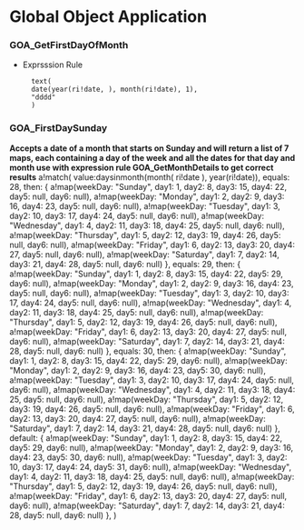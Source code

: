 # Global Object Application       


### GOA_GetFirstDayOfMonth
- Exprsssion Rule                    

        text(
        date(year(ri!date, ), month(ri!date), 1),
        "dddd"
        )

### GOA_FirstDaySunday
**Accepts a date of a month that starts on Sunday and will return a list of 7 maps, each containing a day of the week and all the dates for that day and month use with expression rule GOA_GetMonthDetails to get correct results**
a!match(
  value:daysinmonth(month( ri!date ), year(ri!date)),
  equals: 28,
  then: {
    a!map(weekDay: "Sunday", day1: 1, day2: 8, day3: 15, day4: 22, day5: null, day6: null),
    a!map(weekDay: "Monday", day1: 2, day2: 9, day3: 16, day4: 23, day5: null, day6: null),
    a!map(weekDay: "Tuesday", day1: 3, day2: 10, day3: 17, day4: 24, day5: null, day6: null),
    a!map(weekDay: "Wednesday", day1: 4, day2: 11, day3: 18, day4: 25, day5: null, day6: null),
    a!map(weekDay: "Thursday", day1: 5, day2: 12, day3: 19, day4: 26, day5: null, day6: null),
    a!map(weekDay: "Friday", day1: 6, day2: 13, day3: 20, day4: 27, day5: null, day6: null),
    a!map(weekDay: "Saturday", day1: 7, day2: 14, day3: 21, day4: 28, day5: null, day6: null)
  },
  equals: 29,
  then:  {
    a!map(weekDay: "Sunday", day1: 1, day2: 8, day3: 15, day4: 22, day5: 29, day6: null),
    a!map(weekDay: "Monday", day1: 2, day2: 9, day3: 16, day4: 23, day5: null, day6: null),
    a!map(weekDay: "Tuesday", day1: 3, day2: 10, day3: 17, day4: 24, day5: null, day6: null),
    a!map(weekDay: "Wednesday", day1: 4, day2: 11, day3: 18, day4: 25, day5: null, day6: null),
    a!map(weekDay: "Thursday", day1: 5, day2: 12, day3: 19, day4: 26, day5: null, day6: null),
    a!map(weekDay: "Friday", day1: 6, day2: 13, day3: 20, day4: 27, day5: null, day6: null),
    a!map(weekDay: "Saturday", day1: 7, day2: 14, day3: 21, day4: 28, day5: null, day6: null)
  },
  equals: 30,
  then: {
    a!map(weekDay: "Sunday", day1: 1, day2: 8, day3: 15, day4: 22, day5: 29, day6: null),
    a!map(weekDay: "Monday", day1: 2, day2: 9, day3: 16, day4: 23, day5: 30, day6: null),
    a!map(weekDay: "Tuesday", day1: 3, day2: 10, day3: 17, day4: 24, day5: null, day6: null),
    a!map(weekDay: "Wednesday", day1: 4, day2: 11, day3: 18, day4: 25, day5: null, day6: null),
    a!map(weekDay: "Thursday", day1: 5, day2: 12, day3: 19, day4: 26, day5: null, day6: null),
    a!map(weekDay: "Friday", day1: 6, day2: 13, day3: 20, day4: 27, day5: null, day6: null),
    a!map(weekDay: "Saturday", day1: 7, day2: 14, day3: 21, day4: 28, day5: null, day6: null)
  },
  default: {
    a!map(weekDay: "Sunday", day1: 1, day2: 8, day3: 15, day4: 22, day5: 29, day6: null),
    a!map(weekDay: "Monday", day1: 2, day2: 9, day3: 16, day4: 23, day5: 30, day6: null),
    a!map(weekDay: "Tuesday", day1: 3, day2: 10, day3: 17, day4: 24, day5: 31, day6: null),
    a!map(weekDay: "Wednesday", day1: 4, day2: 11, day3: 18, day4: 25, day5: null, day6: null),
    a!map(weekDay: "Thursday", day1: 5, day2: 12, day3: 19, day4: 26, day5: null, day6: null),
    a!map(weekDay: "Friday", day1: 6, day2: 13, day3: 20, day4: 27, day5: null, day6: null),
    a!map(weekDay: "Saturday", day1: 7, day2: 14, day3: 21, day4: 28, day5: null, day6: null)
  },
)